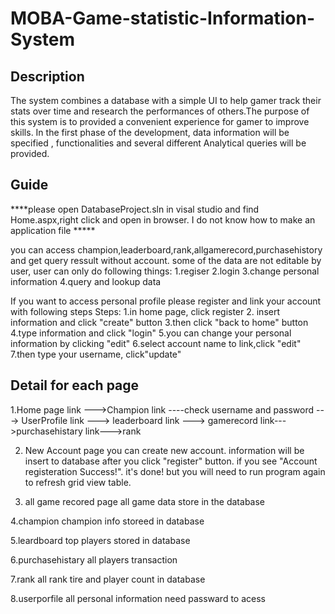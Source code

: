 # MOBA-Game-statistic-Information-System
Description
-
The system combines a database with a simple UI to help gamer track their stats over 
time and research the performances of others.The purpose of this system is to provided a convenient 
experience for gamer to improve skills. In the first phase of the development, data information will be specified , 
functionalities and several different Analytical queries will be provided.

Guide
-
****please open DatabaseProject.sln in visal studio and find Home.aspx,right click and open in browser. 
I do not know how to make an application file *****

you can access champion,leaderboard,rank,allgamerecord,purchasehistory 
and get query ressult without account.
some of the data are not editable by user, user can only do following things:
1.regiser
2.login
3.change personal information
4.query and lookup data


If you want to access personal profile please register and link your account with
following steps
Steps: 1.in home page, click register
       2. insert information and click "create" button
       3.then click "back to home" button
	4.type information and click "login"
	5.you can change your personal information by clicking "edit"
       6.select account name to link,click "edit"
	7.then type your username, click"update"


Detail for each page
-
1.Home page
	link --->Champion
	link ----check username and password ---> UserProfile
	link  ---> leaderboard
	link ---> gamerecord
	link--->purchasehistary
	link--->rank

2. New Account page
	you can create new account. information will be insert to database after you click "register" button.
if you see  "Account registeration Success!". it's done!
but you will need to run program again to refresh grid view table. 

3. all game recored page
all game data store in the database

4.champion 
champion info storeed in database 

5.leardboard
top players stored in database

6.purchasehistary
all players transaction

7.rank
all rank tire and player count in database

8.userporfile
 all personal information need passward to acess 



